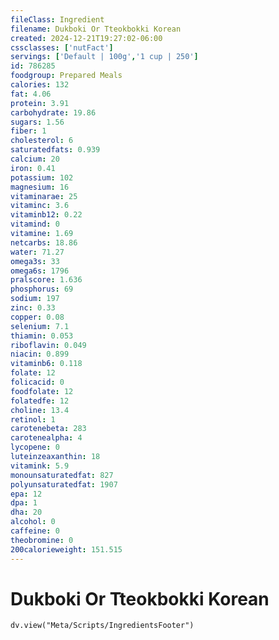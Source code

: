 ```yaml
---
fileClass: Ingredient
filename: Dukboki Or Tteokbokki Korean
created: 2024-12-21T19:27:02-06:00
cssclasses: ['nutFact']
servings: ['Default | 100g','1 cup | 250']
id: 786285
foodgroup: Prepared Meals
calories: 132
fat: 4.06
protein: 3.91
carbohydrate: 19.86
sugars: 1.56
fiber: 1
cholesterol: 6
saturatedfats: 0.939
calcium: 20
iron: 0.41
potassium: 102
magnesium: 16
vitaminarae: 25
vitaminc: 3.6
vitaminb12: 0.22
vitamind: 0
vitamine: 1.69
netcarbs: 18.86
water: 71.27
omega3s: 33
omega6s: 1796
pralscore: 1.636
phosphorus: 69
sodium: 197
zinc: 0.33
copper: 0.08
selenium: 7.1
thiamin: 0.053
riboflavin: 0.049
niacin: 0.899
vitaminb6: 0.118
folate: 12
folicacid: 0
foodfolate: 12
folatedfe: 12
choline: 13.4
retinol: 1
carotenebeta: 283
carotenealpha: 4
lycopene: 0
luteinzeaxanthin: 18
vitamink: 5.9
monounsaturatedfat: 827
polyunsaturatedfat: 1907
epa: 12
dpa: 1
dha: 20
alcohol: 0
caffeine: 0
theobromine: 0
200calorieweight: 151.515
---
```


# Dukboki Or Tteokbokki Korean

```dataviewjs
dv.view("Meta/Scripts/IngredientsFooter")
```